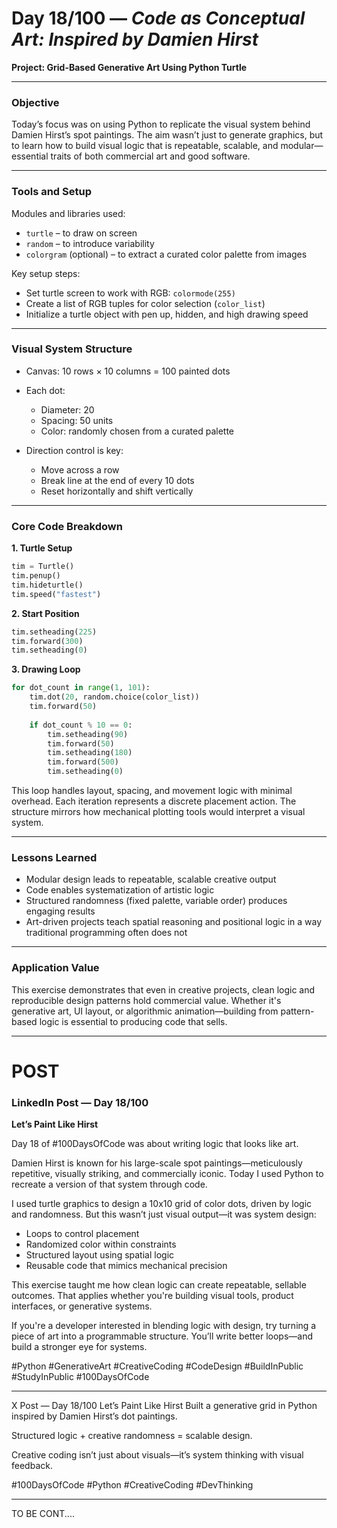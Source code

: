 # Day 18/100 — *Code as Conceptual Art: Inspired by Damien Hirst*

**Project: Grid-Based Generative Art Using Python Turtle**

---

### Objective

Today’s focus was on using Python to replicate the visual system behind Damien Hirst’s spot paintings. The aim wasn’t just to generate graphics, but to learn how to build visual logic that is repeatable, scalable, and modular—essential traits of both commercial art and good software.

---

### Tools and Setup

Modules and libraries used:

* `turtle` – to draw on screen
* `random` – to introduce variability
* `colorgram` (optional) – to extract a curated color palette from images

Key setup steps:

* Set turtle screen to work with RGB: `colormode(255)`
* Create a list of RGB tuples for color selection (`color_list`)
* Initialize a turtle object with pen up, hidden, and high drawing speed

---

### Visual System Structure

* Canvas: 10 rows × 10 columns = 100 painted dots

* Each dot:

  * Diameter: 20
  * Spacing: 50 units
  * Color: randomly chosen from a curated palette

* Direction control is key:

  * Move across a row
  * Break line at the end of every 10 dots
  * Reset horizontally and shift vertically

---

### Core Code Breakdown

**1. Turtle Setup**

```python
tim = Turtle()
tim.penup()
tim.hideturtle()
tim.speed("fastest")
```

**2. Start Position**

```python
tim.setheading(225)
tim.forward(300)
tim.setheading(0)
```

**3. Drawing Loop**

```python
for dot_count in range(1, 101):
    tim.dot(20, random.choice(color_list))
    tim.forward(50)
    
    if dot_count % 10 == 0:
        tim.setheading(90)
        tim.forward(50)
        tim.setheading(180)
        tim.forward(500)
        tim.setheading(0)
```

This loop handles layout, spacing, and movement logic with minimal overhead. Each iteration represents a discrete placement action. The structure mirrors how mechanical plotting tools would interpret a visual system.

---

### Lessons Learned

* Modular design leads to repeatable, scalable creative output
* Code enables systematization of artistic logic
* Structured randomness (fixed palette, variable order) produces engaging results
* Art-driven projects teach spatial reasoning and positional logic in a way traditional programming often does not

---

### Application Value

This exercise demonstrates that even in creative projects, clean logic and reproducible design patterns hold commercial value. Whether it's generative art, UI layout, or algorithmic animation—building from pattern-based logic is essential to producing code that sells.

---

# POST


### LinkedIn Post — Day 18/100

**Let’s Paint Like Hirst**

Day 18 of #100DaysOfCode was about writing logic that looks like art.

Damien Hirst is known for his large-scale spot paintings—meticulously repetitive, visually striking, and commercially iconic. Today I used Python to recreate a version of that system through code.

I used turtle graphics to design a 10x10 grid of color dots, driven by logic and randomness. But this wasn’t just visual output—it was system design:

* Loops to control placement
* Randomized color within constraints
* Structured layout using spatial logic
* Reusable code that mimics mechanical precision

This exercise taught me how clean logic can create repeatable, sellable outcomes. That applies whether you're building visual tools, product interfaces, or generative systems.

If you're a developer interested in blending logic with design, try turning a piece of art into a programmable structure. You’ll write better loops—and build a stronger eye for systems.

\#Python #GenerativeArt #CreativeCoding #CodeDesign #BuildInPublic #StudyInPublic #100DaysOfCode

---

X Post — Day 18/100
Let’s Paint Like Hirst
Built a generative grid in Python inspired by Damien Hirst’s dot paintings.

Structured logic + creative randomness = scalable design.

Creative coding isn’t just about visuals—it’s system thinking with visual feedback.

#100DaysOfCode #Python #CreativeCoding #DevThinking

---

TO BE CONT....
